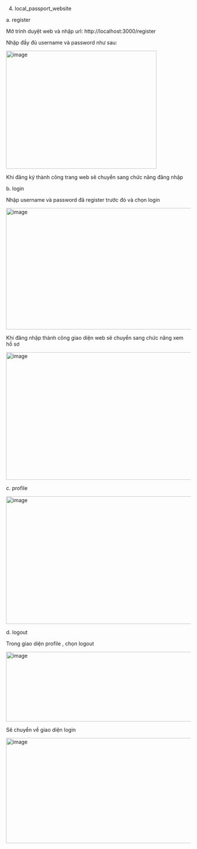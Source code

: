 4. local_passport_website
   
a. register

Mở trình duyệt web và nhập url: http://localhost:3000/register

Nhập đầy đủ username và password như sau:

<img width="410" height="322" alt="image" src="https://github.com/user-attachments/assets/ad46e4a0-f842-4ae5-9f3b-625c0aa93d56" />

Khi đăng ký thành công trang web sẽ chuyển sang chức năng đăng nhập

b. login

Nhập username và password đã register trước đó và chọn login 

<img width="589" height="331" alt="image" src="https://github.com/user-attachments/assets/8cfda07b-d07c-42ba-b1e3-fe8b14fdd837" />

Khi đăng nhập thành công giao diện web sẽ chuyển sang chức năng xem hồ sơ 

<img width="595" height="348" alt="image" src="https://github.com/user-attachments/assets/8c1fab23-3ed3-48dc-9583-8f85225711e6" />

c. profile

<img width="595" height="348" alt="image" src="https://github.com/user-attachments/assets/24f5c49b-b5ac-4bd9-b7af-c2bb2e9f683f" />

d. logout

Trong giao diện profile , chọn logout

<img width="690" height="190" alt="image" src="https://github.com/user-attachments/assets/b8f003a7-46a9-4c45-b6b0-acc5d83a7257" />

Sẽ chuyển về giao diện login

<img width="577" height="287" alt="image" src="https://github.com/user-attachments/assets/dc582058-a6f3-4187-a1ed-31f21ce63cf5" />

